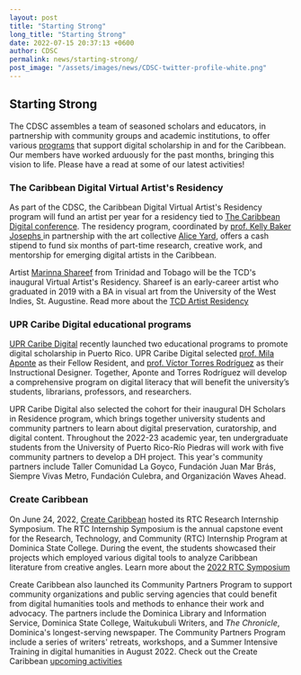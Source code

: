 ```yaml
---
layout: post
title: "Starting Strong"
long_title: "Starting Strong"
date: 2022-07-15 20:37:13 +0600
author: CDSC
permalink: news/starting-strong/
post_image: "/assets/images/news/CDSC-twitter-profile-white.png"
---
```


<h2>Starting Strong</h2> 

<p>The CDSC assembles a team of seasoned scholars and educators, in partnership with community groups and academic institutions, to offer various <a href="http://cdscollective.org/programs/" target="_blank">programs</a>
that support digital scholarship in and for the Caribbean. Our members have worked arduously for the past months, bringing this vision to life. Please have a read at some of our latest activities!</p>

<h3>The Caribbean Digital Virtual Artist's Residency</h3>
<p>As part of the CDSC, the Caribbean Digital Virtual Artist's Residency program will fund an artist per year for a residency tied to <a href="http://caribbeandigitalnyc.net//" target="_blank">The Caribbean Digital conference</a>. The residency program, coordinated by <a href="https://kbjosephs.net/=en" target="_blank">prof. Kelly Baker Josephs </a> in partnership with the art collective <a href="http://aliceyard.blogspot.com/" target="_blank">Alice Yard</a>, offers a cash stipend to fund six months of part-time research, creative work, and mentorship for emerging digital artists in the Caribbean.</p>

<p>Artist <a href="https://www.instagram.com/mahrinnart/?hl=en" target="_blank">Marinna Shareef</a> from Trinidad and Tobago will be the TCD's inaugural Virtual Artist's Residency. Shareef is an early-career artist who graduated in 2019 with a BA in visual art from the University of the West Indies, St. Augustine. Read more about the <a href="http://caribbeandigitalnyc.net/residency/" target="_blank">TCD Artist Residency</a></p>

<h3>UPR Caribe Digital educational programs</h3> 
<p><a href="http://cdscollective.org/upr/" target="_blank">UPR Caribe Digital</a> recently launched two educational programs to promote digital scholarship in Puerto Rico. UPR Caribe Digital selected <a href="https://hcommons.org/members/milaapontegonzalez/" target="_blank">prof. Mila Aponte</a> as their Fellow Resident, and <a href="https://www.linkedin.com/in/v%C3%ADctor-torres-rodr%C3%ADguez-497130194/" target="_blank">prof. Víctor Torres Rodríguez</a> as their Instructional Designer. Together, Aponte and Torres Rodríguez will develop a comprehensive program on digital literacy that will benefit the university’s students, librarians, professors, and researchers.</p>

<p>UPR Caribe Digital also selected the cohort for their inaugural DH Scholars in Residence program, which brings together university students and community partners to learn about digital preservation, curatorship, and digital content. Throughout the 2022-23 academic year, ten undergraduate students from the University of Puerto Rico-Río Piedras will work with five community partners to develop a DH project. This year's community partners include Taller Comunidad La Goyco, Fundación Juan Mar Brás, Siempre Vivas Metro, Fundación Culebra, and Organización Waves Ahead.</p>

<h3>Create Caribbean</h3> 
<p>On June 24, 2022, <a href=" https://createcaribbean.org/create/" target="_blank"> Create Caribbean</a> hosted its RTC Research Internship Symposium. The RTC Internship Symposium is the annual capstone event for the Research, Technology, and Community (RTC) Internship Program at Dominica State College. During the event, the students showcased their projects which employed various digital tools to analyze Caribbean literature from creative angles. Learn more about the <a href="https://schuyleresprit.com/his115/symposium/" target="_blank">2022 RTC Symposium</a></p>

<p>Create Caribbean also launched its Community Partners Program to support community organizations and public serving agencies that could benefit from digital humanities tools and methods to enhance their work and advocacy. The partners include the Dominica Library and Information Service, Dominica State College, Waitukubuli Writers, and <i>The Chronicle</i>, Dominica's longest-serving newspaper. The Community Partners Program include a series of writers' retreats, workshops, and a Summer Intensive Training in digital humanities in August 2022. Check out the Create Caribbean <a href="https://createcaribbean.substack.com/p/new-opportunities-with-create?utm_source=substack&utm_medium=email&utm_content=share" target="_blank">upcoming activities</a></p> 
